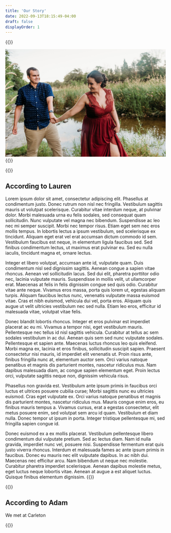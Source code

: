 ```yaml
---
title: 'Our Story'
date: 2022-09-13T18:15:49-04:00
draft: false
displayOrder: 1
---
```


{{<content-section>}}
  <div class="img-wrapper flex justify-center">
    <img class="w-3/4" src="/img/lauram-4.jpg" alt="lauram" />
  </div>
{{</content-section>}}

{{<content-section is-md="true">}}
## According to Lauren



Lorem ipsum dolor sit amet, consectetur adipiscing elit. Phasellus at condimentum justo. Donec rutrum non nisl nec fringilla. Vestibulum sagittis mauris ut volutpat scelerisque. Curabitur vitae interdum neque, at pulvinar dolor. Morbi malesuada urna eu felis sodales, sed consequat quam sollicitudin. Nunc vulputate vel magna nec bibendum. Suspendisse ac leo nec mi semper suscipit. Morbi nec tempor risus. Etiam eget sem nec eros mollis tempus. In lobortis lectus a ipsum vestibulum, sed scelerisque ex tincidunt. Aliquam eget erat vel erat accumsan dictum commodo id sem. Vestibulum faucibus est neque, in elementum ligula faucibus sed. Sed finibus condimentum lectus, ut maximus erat pulvinar eu. Sed eu nulla iaculis, tincidunt magna et, ornare lectus.

Integer et libero volutpat, accumsan ante id, vulputate quam. Duis condimentum nisl sed dignissim sagittis. Aenean congue a sapien vitae rhoncus. Aenean vel sollicitudin lacus. Sed dui elit, pharetra porttitor odio nec, lacinia vulputate mauris. Suspendisse in mollis velit, ut ullamcorper erat. Maecenas at felis in felis dignissim congue sed quis odio. Curabitur vitae ante neque. Vivamus eros massa, porta quis lorem ut, egestas aliquam turpis. Aliquam faucibus lectus nunc, venenatis vulputate massa euismod vitae. Cras et nibh euismod, vehicula dui vel, porta eros. Aliquam quis augue ut velit ultricies vestibulum nec sed nulla. Etiam leo eros, efficitur id malesuada vitae, volutpat vitae felis.

Donec blandit lobortis rhoncus. Integer et eros pulvinar est imperdiet placerat ac eu mi. Vivamus a tempor nisi, eget vestibulum mauris. Pellentesque nec tellus id nisl sagittis vehicula. Curabitur at tellus ac sem sodales vestibulum in ac dui. Aenean quis sem sed nunc vulputate sodales. Pellentesque et sapien ante. Maecenas luctus rhoncus leo quis eleifend. Morbi magna ex, lacinia et eros finibus, sollicitudin suscipit sapien. Praesent consectetur nisi mauris, id imperdiet elit venenatis ut. Proin risus ante, finibus fringilla nunc at, elementum auctor sem. Orci varius natoque penatibus et magnis dis parturient montes, nascetur ridiculus mus. Nam dapibus malesuada diam, ac congue sapien elementum eget. Proin lectus orci, vulputate sagittis neque non, dignissim vehicula risus.

Phasellus non gravida est. Vestibulum ante ipsum primis in faucibus orci luctus et ultrices posuere cubilia curae; Morbi sagittis nunc eu ultricies euismod. Cras eget vulputate ex. Orci varius natoque penatibus et magnis dis parturient montes, nascetur ridiculus mus. Mauris congue enim eros, eu finibus mauris tempus a. Vivamus cursus, erat a egestas consectetur, elit metus posuere enim, sed volutpat sem arcu id quam. Vestibulum et diam nulla. Donec tempor ut ipsum in porta. Integer tristique pellentesque mi, sed fringilla sapien congue id.

Donec euismod ex a ex mollis placerat. Vestibulum pellentesque libero condimentum dui vulputate pretium. Sed ac lectus diam. Nam id nulla gravida, imperdiet nunc vel, posuere nisi. Suspendisse fermentum erat quis justo viverra rhoncus. Interdum et malesuada fames ac ante ipsum primis in faucibus. Donec eu mauris nec elit vulputate dapibus. In ac nibh dui. Maecenas nec efficitur arcu. Nam bibendum ut neque nec molestie. Curabitur pharetra imperdiet scelerisque. Aenean dapibus molestie metus, eget luctus neque lobortis vitae. Aenean at augue a est aliquet luctus. Quisque finibus elementum dignissim. 
{{</content-section>}}

{{<content-section is-md="true">}}
## According to Adam

We met at Carleton

{{</content-section>}}
